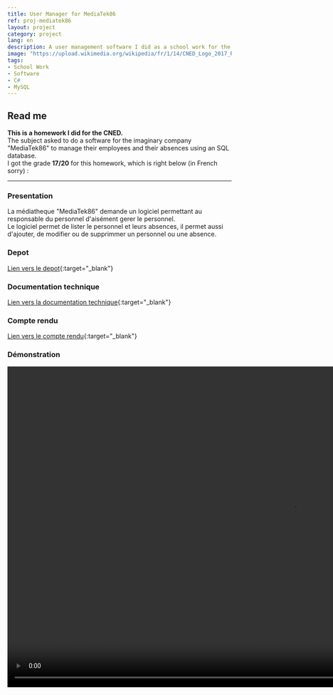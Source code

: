 ```yaml
---
title: User Manager for MediaTek86
ref: proj-mediatek86
layout: project
category: project
lang: en
description: A user management software I did as a school work for the CNED
image: "https://upload.wikimedia.org/wikipedia/fr/1/14/CNED_Logo_2017_RGB_Baseline.png"
tags:
- School Work
- Software
- C#
- MySQL
---
```


## Read me

**This is a homework I did for the CNED.**  
The subject asked to do a software for the imaginary company "MediaTek86" to manage their employees and their absences using an SQL database.  
I got the grade **17/20** for this homework, which is right below (in French sorry) :

---

### Presentation

La médiatheque "MediaTek86" demande un logiciel permettant au responsable du personnel d'aisément gerer le personnel.  
Le logiciel permet de lister le personnel et leurs absences, il permet aussi d'ajouter, de modifier ou de supprimmer un personnel ou une absence.

### Depot

[Lien vers le depot](https://github.com/JKerboeuf/mediatek86){:target="_blank"}

### Documentation technique

[Lien vers la documentation technique](/assets/mediatek86-doc/index.html){:target="_blank"}

### Compte rendu

[Lien vers le compte rendu](/assets/compte_rendu.pdf){:target="_blank"}

### Démonstration

<video width="1280" height="720" controls>
  <source src="/assets/MediaTek86.mp4" type="video/mp4">
</video>
